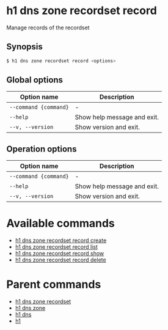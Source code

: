 
# h1 dns zone recordset record

Manage records of the recordset

## Synopsis

```bash
$ h1 dns zone recordset record <options>
```

## Global options

| Option name               | Description                 |
| ------------------------- | --------------------------- |
| ```--command {command}``` | -                           |
| ```--help```              | Show help message and exit. |
| ```--v, --version```      | Show version and exit.      |

## Operation options

| Option name               | Description                 |
| ------------------------- | --------------------------- |
| ```--command {command}``` | -                           |
| ```--help```              | Show help message and exit. |
| ```--v, --version```      | Show version and exit.      |

# Available commands

* [h1 dns zone recordset record create](./create/README.md)
* [h1 dns zone recordset record list](./list/README.md)
* [h1 dns zone recordset record show](./show/README.md)
* [h1 dns zone recordset record delete](./delete/README.md)

# Parent commands

* [h1 dns zone recordset](./../README.md)
* [h1 dns zone](./../../README.md)
* [h1 dns](./../../../README.md)
* [h1](./../../../../README.md)
